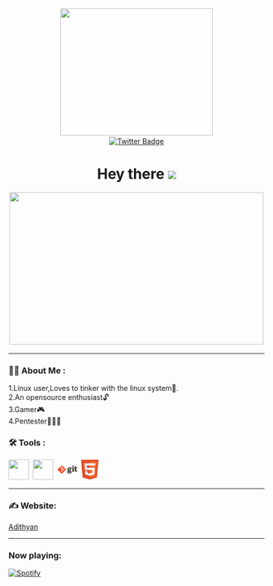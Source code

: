<div id="header" align="center">
  <img src="https://media.giphy.com/media/3kPDmoWdBpQPNhCnUG/giphy.gif" width="300" height="250"/>
</div>
<div id="badges" align="center">
  <a href="https://twitter.com/AdithyanSM3">
    <img src="https://img.shields.io/badge/Twitter-blue?style=for-the-badge&logo=twitter&logoColor=white" alt="Twitter Badge"/>
  </a>
</div>
<h1 align="center" >
  Hey there
  <img src="https://media.giphy.com/media/hvRJCLFzcasrR4ia7z/giphy.gif" width="30px"/>
</h1>
<div align="center">
  <img src="https://media.giphy.com/media/dWesBcTLavkZuG35MI/giphy.gif" width="500" height="300"/>
</div>

---

### :man_technologist: About Me :

<div> 1.Linux user,Loves to tinker with the linux system🐧.</div>
<div> 2.An opensource enthusiast🔓</div>
<div> 3.Gamer🎮</div>
<div> 4.Pentester👨🏻‍💻</div>

### :hammer_and_wrench: Tools :
<div>
  <img src="https://upload.wikimedia.org/wikipedia/commons/3/3e/Manjaro-logo.svg"  width="40" height="40"/>&nbsp;
  <img src="https://upload.wikimedia.org/wikipedia/commons/1/14/Zorin_Logomark.svg"  width="40" height="40"/>&nbsp;
  <img src="https://github.com/devicons/devicon/blob/master/icons/git/git-original-wordmark.svg" title="Git" **alt="Git" width="40" height="40"/>
  <img src="https://github.com/devicons/devicon/blob/master/icons/html5/html5-original.svg" title="HTML5" alt="HTML" width="40" height="40"/>&nbsp;

---

### :writing_hand: Website:
<a href="Adithyan007hack.github.io">Adithyan</a>
 
---
  <h3 align="left">Now playing:</h3>
  
[![Spotify](https://novatorem-7wb7921ul-adithyan007hack.vercel.app/api/spotify)](https://open.spotify.com/user/31dplv57f3b7wwfiryfjm63izggi)



  

